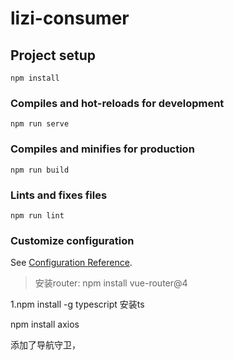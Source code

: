 # lizi-consumer

## Project setup
```
npm install
```

### Compiles and hot-reloads for development
```
npm run serve
```

### Compiles and minifies for production
```
npm run build
```

### Lints and fixes files
```
npm run lint
```

### Customize configuration
See [Configuration Reference](https://cli.vuejs.org/config/).

> 安装router: 
> npm install vue-router@4
> 

1.npm install -g typescript  安装ts

npm install axios

添加了导航守卫，